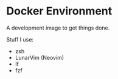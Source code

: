 # Docker Environment

A development image to get things done.

Stuff I use:
  * zsh
  * LunarVim (Neovim)
  * lf
  * fzf

